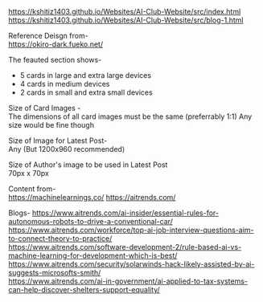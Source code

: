 https://kshitiz1403.github.io/Websites/AI-Club-Website/src/index.html<br/>
https://kshitiz1403.github.io/Websites/AI-Club-Website/src/blog-1.html<br/>

Reference Deisgn from-<br/>
https://okiro-dark.fueko.net/

The feauted section shows-<br/>
* 5 cards in large and extra large devices 
* 4 cards in medium devices
* 2 cards in small and extra small devices

Size of Card Images -<br/>
The dimensions of all card images must be the same (preferrably 1:1)
Any size would be fine though

Size of Image for Latest Post-<br/>
Any (But 1200x960 recommended)

Size of Author's image to be used in Latest Post <br/>
70px x 70px


Content from-<br/>
https://machinelearnings.co/
https://aitrends.com/


Blogs- 
https://www.aitrends.com/ai-insider/essential-rules-for-autonomous-robots-to-drive-a-conventional-car/<br/>
https://www.aitrends.com/workforce/top-ai-job-interview-questions-aim-to-connect-theory-to-practice/<br/>
https://www.aitrends.com/software-development-2/rule-based-ai-vs-machine-learning-for-development-which-is-best/<br/>
https://www.aitrends.com/security/solarwinds-hack-likely-assisted-by-ai-suggests-microsofts-smith/<br/>
https://www.aitrends.com/ai-in-government/ai-applied-to-tax-systems-can-help-discover-shelters-support-equality/